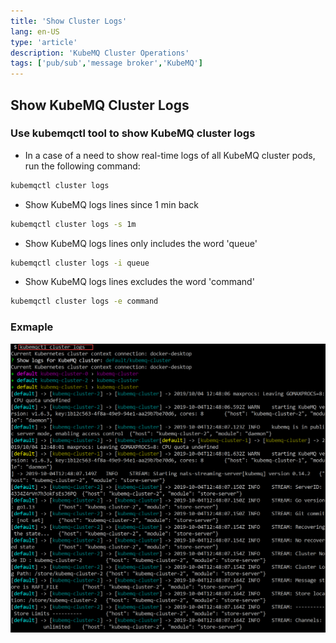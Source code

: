 ```yaml
---
title: 'Show Cluster Logs'
lang: en-US
type: 'article'
description: 'KubeMQ Cluster Operations'
tags: ['pub/sub','message broker','KubeMQ']
---
```


## Show KubeMQ Cluster Logs

### Use kubemqctl tool to show KubeMQ cluster logs

- In a case of a need to show real-time logs of all KubeMQ cluster pods, run the following command:
```bash
kubemqctl cluster logs
```

- Show KubeMQ logs lines since 1 min back

```bash
kubemqctl cluster logs -s 1m
```

- Show KubeMQ logs lines only includes the word 'queue'

```bash
kubemqctl cluster logs -i queue
```


- Show KubeMQ logs lines excludes the word 'command'

```bash
kubemqctl cluster logs -e command
```

### Exmaple

![cluster-logs.png](./images/cluster-logs.png)
